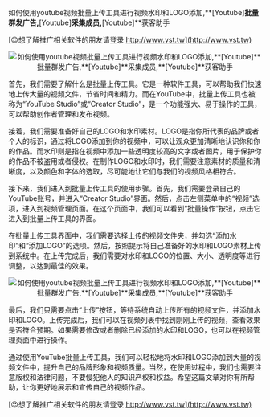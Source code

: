 如何使用youtube视频批量上传工具进行视频水印和LOGO添加,**[Youtube]**批量群发广告,**[Youtube]**采集成员,**[Youtube]**获客助手

[😍想了解推广相关软件的朋友请登录 http://www.vst.tw](http://www.vst.tw)

 <center><img src="https://vst.tw/MP4/tuiguang/png/2.png" alt="如何使用youtube视频批量上传工具进行视频水印和LOGO添加,**[Youtube]**批量群发广告,**[Youtube]**采集成员,**[Youtube]**获客助手"></center>

首先，我们需要了解什么是批量上传工具。它是一种软件工具，可以帮助我们快速地上传大量的视频文件，节省时间和精力。而在YouTube中，批量上传工具也被称为“YouTube Studio”或“Creator Studio”，是一个功能强大、易于操作的工具，可以帮助创作者管理和发布视频。

接着，我们需要准备好自己的LOGO和水印素材。LOGO是指你所代表的品牌或者个人的标识，通过将LOGO添加到你的视频中，可以让观众更加清晰地认识你和你的作品。而水印则是指在视频中添加一些透明度较高的文字或者图片，用于保护你的作品不被盗用或者侵权。在制作LOGO和水印时，我们需要注意素材的质量和清晰度，以及颜色和字体的选取，尽可能地让它们与我们的视频风格相符合。

接下来，我们进入到批量上传工具的使用步骤。首先，我们需要登录自己的YouTube账号，并进入“Creator Studio”界面。然后，点击左侧菜单中的“视频”选项，进入到视频管理页面。在这个页面中，我们可以看到“批量操作”按钮，点击它进入到批量上传工具的界面。

在批量上传工具界面中，我们需要选择上传的视频文件夹，并勾选“添加水印”和“添加LOGO”的选项。然后，按照提示将自己准备好的水印和LOGO素材上传到系统中。在上传完成后，我们需要对水印和LOGO的位置、大小、透明度等进行调整，以达到最佳的效果。

 <center><img src="https://vst.tw/MP4/tuiguang/png/5.png" alt="如何使用youtube视频批量上传工具进行视频水印和LOGO添加,**[Youtube]**批量群发广告,**[Youtube]**采集成员,**[Youtube]**获客助手"></center>

最后，我们只需要点击“上传”按钮，等待系统自动上传所有的视频文件，并添加水印和LOGO。上传完成后，我们可以在视频列表中找到刚刚上传的视频，查看效果是否符合预期。如果需要修改或者删除已经添加的水印和LOGO，也可以在视频管理页面中进行操作。

通过使用YouTube批量上传工具，我们可以轻松地将水印和LOGO添加到大量的视频文件中，提升自己的品牌形象和视频质量。当然，在使用过程中，我们也需要注意版权和法律问题，不要侵犯他人的知识产权和权益。希望这篇文章对你有所帮助，让你更好地展示和宣传自己的视频作品。

[😍想了解推广相关软件的朋友请登录 http://www.vst.tw](http://www.vst.tw)



